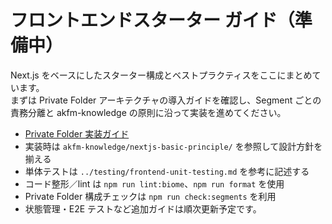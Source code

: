 # フロントエンドスターター ガイド（準備中）

Next.js をベースにしたスターター構成とベストプラクティスをここにまとめています。  
まずは Private Folder アーキテクチャの導入ガイドを確認し、Segment ごとの責務分離と akfm-knowledge の原則に沿って実装を進めてください。

- [Private Folder 実装ガイド](PRIVATE_FOLDER_GUIDE.md)
- 実装時は `akfm-knowledge/nextjs-basic-principle/` を参照して設計方針を揃える
- 単体テストは `../testing/frontend-unit-testing.md` を参考に記述する
- コード整形／lint は `npm run lint:biome`、`npm run format` を使用
- Private Folder 構成チェックは `npm run check:segments` を利用
- 状態管理・E2E テストなど追加ガイドは順次更新予定です。
